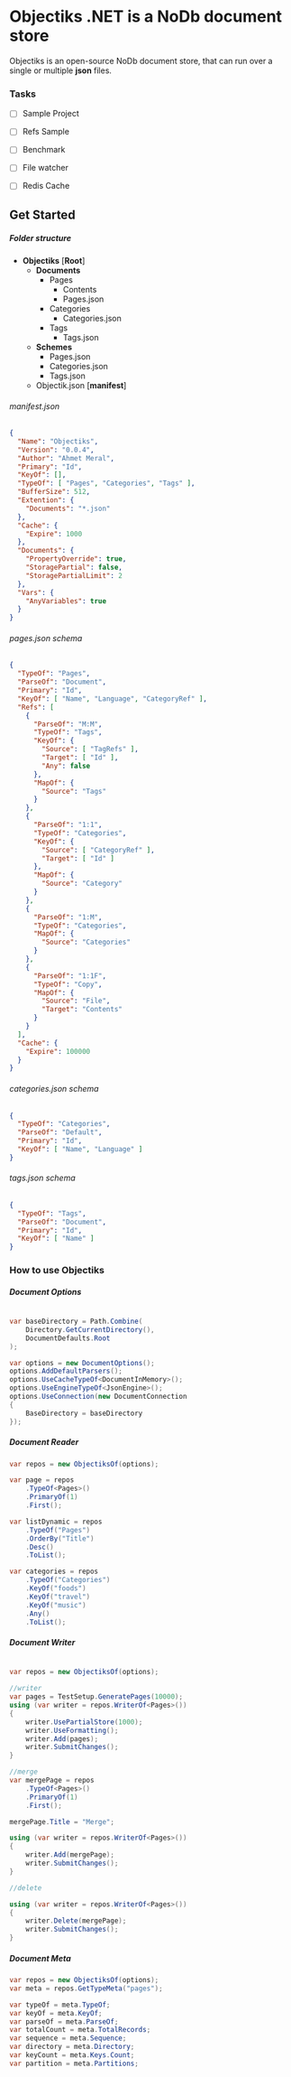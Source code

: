 # Objectiks .NET is a NoDb document store 

Objectiks is an open-source NoDb document store, that can run over a single or multiple **json** files.

### Tasks

- [ ] Sample Project
- [ ] Refs Sample
- [ ] Benchmark
- [ ] File watcher
- [ ] Redis Cache



## Get Started



##### Folder structure

- **Objectiks** [**Root**]
  - **Documents**
    - Pages
      - Contents
      - Pages.json
    - Categories
      - Categories.json
    - Tags
      - Tags.json
  - **Schemes**
    - Pages.json
    - Categories.json
    - Tags.json
  - Objectik.json [**manifest**]


###### manifest.json

```json
{
  "Name": "Objectiks",
  "Version": "0.0.4",
  "Author": "Ahmet Meral",
  "Primary": "Id",
  "KeyOf": [],
  "TypeOf": [ "Pages", "Categories", "Tags" ],
  "BufferSize": 512,
  "Extention": {
    "Documents": "*.json"
  },
  "Cache": {
    "Expire": 1000
  },
  "Documents": {
    "PropertyOverride": true,
    "StoragePartial": false,
    "StoragePartialLimit": 2
  },
  "Vars": {
    "AnyVariables": true
  }
}
```

###### pages.json schema 

```json 
{
  "TypeOf": "Pages",
  "ParseOf": "Document",
  "Primary": "Id",
  "KeyOf": [ "Name", "Language", "CategoryRef" ],
  "Refs": [
    {
      "ParseOf": "M:M",
      "TypeOf": "Tags",
      "KeyOf": {
        "Source": [ "TagRefs" ],
        "Target": [ "Id" ],
        "Any": false
      },
      "MapOf": {
        "Source": "Tags"
      }
    },
    {
      "ParseOf": "1:1",
      "TypeOf": "Categories",
      "KeyOf": {
        "Source": [ "CategoryRef" ],
        "Target": [ "Id" ]
      },
      "MapOf": {
        "Source": "Category"
      }
    },
    {
      "ParseOf": "1:M",
      "TypeOf": "Categories",
      "MapOf": {
        "Source": "Categories"
      }
    },
    {
      "ParseOf": "1:1F",
      "TypeOf": "Copy",
      "MapOf": {
        "Source": "File",
        "Target": "Contents"
      }
    }
  ],
  "Cache": {
    "Expire": 100000
  }
}

```

###### categories.json schema 

```json 
{
  "TypeOf": "Categories",
  "ParseOf": "Default",
  "Primary": "Id",
  "KeyOf": [ "Name", "Language" ]
}
```


###### tags.json schema 

```json 
{
  "TypeOf": "Tags",
  "ParseOf": "Document",
  "Primary": "Id",
  "KeyOf": [ "Name" ]
}
```

### How to use Objectiks

##### Document Options 

```csharp

var baseDirectory = Path.Combine(
    Directory.GetCurrentDirectory(),
    DocumentDefaults.Root
);

var options = new DocumentOptions();
options.AddDefaultParsers();
options.UseCacheTypeOf<DocumentInMemory>();
options.UseEngineTypeOf<JsonEngine>();
options.UseConnection(new DocumentConnection
{
    BaseDirectory = baseDirectory
});
```               

##### Document Reader

```csharp
var repos = new ObjectiksOf(options);
```

```csharp
var page = repos
    .TypeOf<Pages>()
    .PrimaryOf(1)
    .First();
```

```csharp
var listDynamic = repos
    .TypeOf("Pages")
    .OrderBy("Title")
    .Desc()
    .ToList();

var categories = repos
    .TypeOf("Categories")
    .KeyOf("foods")
    .KeyOf("travel")
    .KeyOf("music")
    .Any()
    .ToList();

```
##### Document Writer

```csharp

var repos = new ObjectiksOf(options);

//writer
var pages = TestSetup.GeneratePages(10000);
using (var writer = repos.WriterOf<Pages>())
{
    writer.UsePartialStore(1000);
    writer.UseFormatting();
    writer.Add(pages);
    writer.SubmitChanges();
}

//merge
var mergePage = repos
    .TypeOf<Pages>()
    .PrimaryOf(1)
    .First();

mergePage.Title = "Merge";

using (var writer = repos.WriterOf<Pages>())
{
    writer.Add(mergePage);
    writer.SubmitChanges();
}

//delete

using (var writer = repos.WriterOf<Pages>())
{
    writer.Delete(mergePage);
    writer.SubmitChanges();
}

```

##### Document Meta

```csharp
var repos = new ObjectiksOf(options);
var meta = repos.GetTypeMeta("pages");

var typeOf = meta.TypeOf;
var keyOf = meta.KeyOf;
var parseOf = meta.ParseOf;
var totalCount = meta.TotalRecords;
var sequence = meta.Sequence;
var directory = meta.Directory;
var keyCount = meta.Keys.Count;
var partition = meta.Partitions;

```










